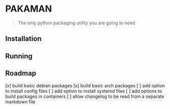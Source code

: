 # PAKAMAN
> The only python packaging utility you are going to need

## Installation

## Running

## Roadmap
 [x] build basic debian packages
 [x] build basic arch packages
 [ ] add option to install config files
 [ ] add option to install systemd files
 [ ] add options to build packages in containers
 [ ] allow changelog to be read from a separate markdown file
